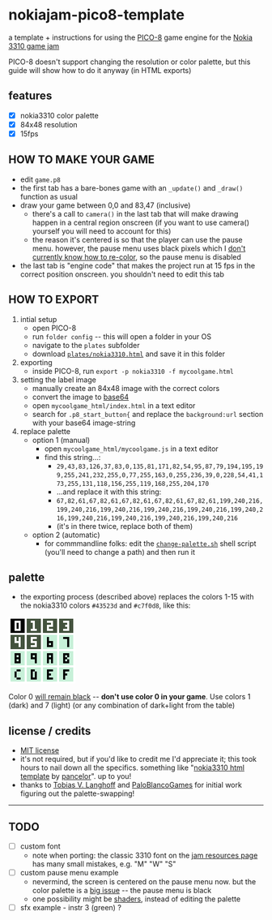 # nokiajam-pico8-template

a template + instructions for using the [PICO-8](https://www.lexaloffle.com/pico-8.php) game engine for the [Nokia 3310 game jam](https://itch.io/jam/nokiajam3)

PICO-8 doesn't support changing the resolution or color palette, but this guide will show how to do it anyway (in HTML exports)

## features
- [x] nokia3310 color palette
- [x] 84x48 resolution 
- [x] 15fps

## HOW TO MAKE YOUR GAME
- edit `game.p8`
- the first tab has a bare-bones game with an `_update()` and `_draw()` function as usual
- draw your game between 0,0 and 83,47 (inclusive)
    - there's a call to `camera()` in the last tab that will make drawing happen in a central region onscreen (if you want to use camera() yourself you will need to account for this)
    - the reason it's centered is so that the player can use the pause menu. however, the pause menu uses black pixels which I [don't currently know how to re-color](https://github.com/pancelor/nokiajam-pico8-template/issues/2), so the pause menu is disabled
- the last tab is "engine code" that makes the project run at 15 fps in the correct position onscreen. you shouldn't need to edit this tab

## HOW TO EXPORT
1. intial setup 
    - open PICO-8
    - run `folder config` -- this will open a folder in your OS
    - navigate to the `plates` subfolder
    - download [`plates/nokia3310.html`](./plates/nokia3310.html) and save it in this folder
2. exporting
    - inside PICO-8, run `export -p nokia3310 -f mycoolgame.html`
3. setting the label image
    - manually create an 84x48 image with the correct colors
    - convert the image to [base64](https://elmah.io/tools/base64-image-encoder/)
    - open `mycoolgame_html/index.html` in a text editor
    - search for `.p8_start_button{` and replace the `background:url` section with your base64 image-string
4. replace palette
    - option 1 (manual)
        - open `mycoolgame_html/mycoolgame.js` in a text editor
        - find this string...:
            - `29,43,83,126,37,83,0,135,81,171,82,54,95,87,79,194,195,199,255,241,232,255,0,77,255,163,0,255,236,39,0,228,54,41,173,255,131,118,156,255,119,168,255,204,170`
            - ...and replace it with this string:
            - `67,82,61,67,82,61,67,82,61,67,82,61,67,82,61,199,240,216,199,240,216,199,240,216,199,240,216,199,240,216,199,240,216,199,240,216,199,240,216,199,240,216,199,240,216`
            - (it's in there twice, replace both of them)
    - option 2 (automatic)
        - for commmandline folks: edit the [`change-palette.sh`](./change-palette.sh) shell script (you'll need to change a path) and then run it

## palette
- the exporting process (described above) replaces the colors 1-15 with the nokia3310 colors `#43523d` and `#c7f0d8`, like this:

![color palette; 0 is black, 1-5 are dark green, 6-15 are light green](./palette.png)

Color 0 [will remain black](https://github.com/pancelor/nokiajam-pico8-template/issues/2) -- **don't use color 0 in your game**. Use colors 1 (dark) and 7 (light) (or any combination of dark+light from the table)

## license / credits
- [MIT license](./LICENSE)
- it's not required, but if you'd like to credit me I'd appreciate it; this took hours to nail down all the specifics. something like "[nokia3310 html template](https://github.com/pancelor/nokiajam-pico8-template) by [pancelor](https://pancelor.itch.io/)". up to you!
- thanks to [Tobias V. Langhoff](https://itch.io/profile/tobiasvl) and [PaloBlancoGames](https://itch.io/profile/paloblancogames) for initial work figuring out the palette-swapping!

---

## TODO
- [ ] custom font
  - note when porting: the classic 3310 font on the [jam resources page](https://phillipp.itch.io/nokiajamresources) has many small mistakes, e.g. "M" "W" "S"
- [ ] custom pause menu example
    - nevermind, the screen is centered on the pause menu now. but the color palette is a [big issue](https://github.com/pancelor/nokiajam-pico8-template/issues/2) -- the pause menu is black
    - one possibility might be [shaders](https://stackoverflow.com/questions/34443968/how-can-i-apply-a-pixel-shader-to-a-canvas-element), instead of editing the palette
- [ ] sfx example - instr 3 (green) ?
